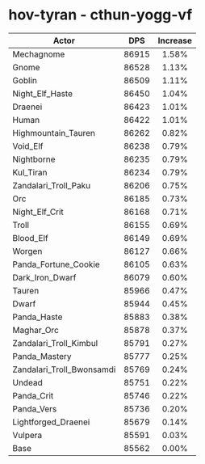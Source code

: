 # hov-tyran - cthun-yogg-vf
| Actor | DPS | Increase |
|---|:---:|:---:|
|Mechagnome|86915|1.58%|
|Gnome|86528|1.13%|
|Goblin|86509|1.11%|
|Night_Elf_Haste|86450|1.04%|
|Draenei|86423|1.01%|
|Human|86422|1.01%|
|Highmountain_Tauren|86262|0.82%|
|Void_Elf|86238|0.79%|
|Nightborne|86235|0.79%|
|Kul_Tiran|86234|0.79%|
|Zandalari_Troll_Paku|86206|0.75%|
|Orc|86185|0.73%|
|Night_Elf_Crit|86168|0.71%|
|Troll|86155|0.69%|
|Blood_Elf|86149|0.69%|
|Worgen|86127|0.66%|
|Panda_Fortune_Cookie|86105|0.63%|
|Dark_Iron_Dwarf|86079|0.60%|
|Tauren|85966|0.47%|
|Dwarf|85944|0.45%|
|Panda_Haste|85883|0.38%|
|Maghar_Orc|85878|0.37%|
|Zandalari_Troll_Kimbul|85791|0.27%|
|Panda_Mastery|85777|0.25%|
|Zandalari_Troll_Bwonsamdi|85769|0.24%|
|Undead|85751|0.22%|
|Panda_Crit|85746|0.22%|
|Panda_Vers|85736|0.20%|
|Lightforged_Draenei|85679|0.14%|
|Vulpera|85591|0.03%|
|Base|85562|0.00%|
